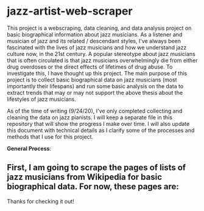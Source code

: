 # jazz-artist-web-scraper

This project is a webscraping, data cleaning, and data analysis project on basic biographical information about jazz musicians. 
As a listener and musician of jazz and its related / descendant styles, I've always been fascinated with the lives of jazz musicians 
and how we understand jazz culture now, in the 21st century. A popular stereotype about jazz musicians that is often circulated is
that jazz musicians overwhelmingly die from either drug overdoses or the direct effects of lifetimes of drug abuse. To investigate this, 
I have thought up this project. The main purpose of this project is to collect basic biographical data on jazz musicians (most importantly
their lifespans) and run some basic analysis on the data to extract trends that may or may not support the above thesis about the 
lifestyles of jazz musicians. 

As of the time of writing (9/24/20), I've only completed collecting and cleaning the data on jazz pianists. I will keep a separate file 
in this repository that will show the progress I make over time. I will also update this document with technical details as I clarify some
of the processes and methods that I use for this project. 

**General Process**: 

First, I am going to scrape the pages of lists of jazz musicians from Wikipedia for basic biographical data. For now, these pages are:
- 

Thanks for checking it out!








